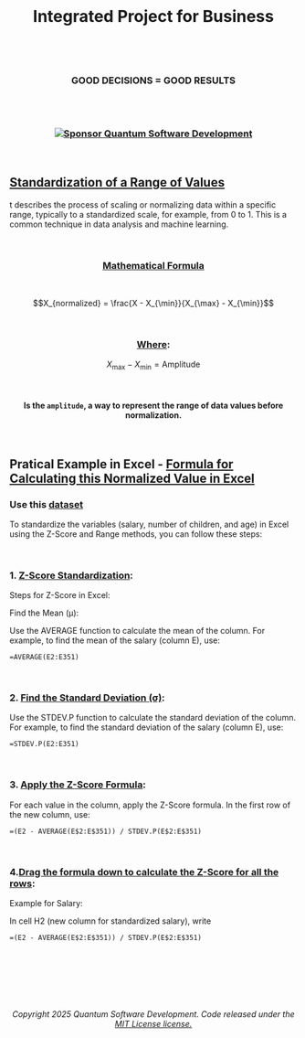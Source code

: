 <br>

# <p align="center"> Integrated Project for Business

<br><br>

### <p align="center"> GOOD DECISIONS = GOOD RESULTS

<br><br>

### <p align="center"> [![Sponsor Quantum Software Development](https://img.shields.io/badge/Sponsor-Quantum%20Software%20Development-brightgreen?logo=GitHub)](https://github.com/sponsors/Quantum-Software-Development)

<br>

## [Standardization of a Range of Values]()

t describes the process of scaling or normalizing data within a specific range, typically to a standardized scale, for example, from 0 to 1. This is a common technique in data analysis and machine learning.

<br>

###  <p align="center"> [Mathematical Formula]()

<br>

$$X_{normalized} = \frac{X - X_{\min}}{X_{\max} - X_{\min}}$$

<br>

### <p align="center"> [Where]():

 $$X_{\max} - X_{\min} = \text{Amplitude}$$ 

 <br>

####  <p align="center"> Is the `amplitude`, a way to represent the range of data values before normalization.

 <br>

## Pratical Example in Excel - [Formula for Calculating this Normalized Value in Excel]()

### Use this [dataset](https://github.com/Quantum-Software-Development/Integrated_Project-Business/blob/f2d7abe6ee5853ae29c750170a01e429334f6fe5/HomeWork/1-Z-Score-Range/cadastro_funcionarios.xlsx)

To standardize the variables (salary, number of children, and age) in Excel using the Z-Score and Range methods, you can follow these steps:

 <br>

### 1. [Z-Score Standardization]():

Steps for Z-Score in Excel:

Find the Mean (µ):

Use the AVERAGE function to calculate the mean of the column. For example, to find the mean of the salary (column E), use:

```excel
=AVERAGE(E2:E351)
```

<br>

### 2. [Find the Standard Deviation (σ)]():
   
Use the STDEV.P function to calculate the standard deviation of the column. For example, to find the standard deviation of the salary (column E), use:

```excel
=STDEV.P(E2:E351)
```

<br>

### 3. [Apply the Z-Score Formula]():

For each value in the column, apply the Z-Score formula. In the first row of the new column, use:

```excel
=(E2 - AVERAGE(E$2:E$351)) / STDEV.P(E$2:E$351)
```

<br>

### 4.[Drag the formula down to calculate the Z-Score for all the rows]():

Example for Salary:

In cell H2 (new column for standardized salary), write

```excel
=(E2 - AVERAGE(E$2:E$351)) / STDEV.P(E$2:E$351)
```

<br>









<!--
### [Implementation in Python]()

```python
import numpy as np

def normalize_range(data):
    return (data - np.min(data)) / (np.max(data) - np.min(data))

# Example usage:
data = np.array([10, 20, 30, 40, 50])
normalized_data = normalize_range(data)
print(normalized_data)
```

<br>

This function takes an array of numerical values and normalizes them within the range [0,1].

<br><br>

## [General Notes]()

- This normalization technique is commonly used in **machine learning preprocessing** to ensure features have the same scale.
- If you want to **normalize to a custom range** \[a, b]\, the formula is:
  
  $$X_{scaled} = a + \left(\frac{X - X_{\min}}{X_{\max} - X_{\min}}\right) \times (b - a)$$

<br>
 
  ### [Python implementation]():
  
  ```python
  def normalize_custom_range(data, a, b):
      return a + ((data - np.min(data)) / (np.max(data) - np.min(data))) * (b - a)
  ```

-->



<br><br>

#

###### <p align="center"> Copyright 2025 Quantum Software Development. Code released under the [MIT License license.](https://github.com/Quantum-Software-Development/Math/blob/3bf8270ca09d3848f2bf22f9ac89368e52a2fb66/LICENSE)




  


